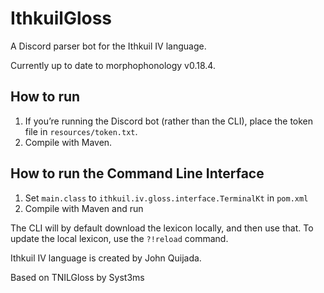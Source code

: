 # IthkuilGloss

A Discord parser bot for the Ithkuil IV language.

Currently up to date to morphophonology v0.18.4.

## How to run

1. If you’re running the Discord bot (rather than the CLI), place the token
   file in `resources/token.txt`.
2. Compile with Maven.

## How to run the Command Line Interface

1. Set `main.class` to `ithkuil.iv.gloss.interface.TerminalKt` in `pom.xml`
2. Compile with Maven and run

The CLI will by default download the lexicon locally, and then use that. To update the local lexicon, use the `?!reload` command.

Ithkuil IV language is created by John Quijada.

Based on TNILGloss by Syst3ms
